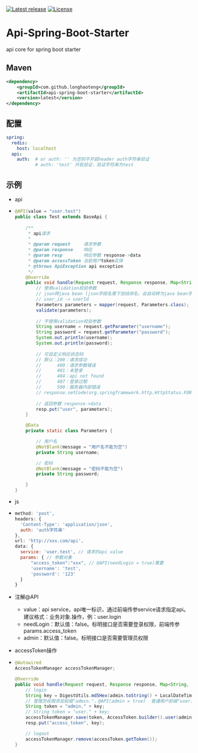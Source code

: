 [![Latest release](https://img.shields.io/github/release/longhaoteng/api-spring-boot-starter.svg)](https://github.com/longhaoteng/api-spring-boot-starter/releases/latest)
[![License](https://img.shields.io/hexpm/l/plug.svg?maxAge=2592000)](https://github.com/longhaoteng/api-spring-boot-starter/blob/master/LICENSE)

# Api-Spring-Boot-Starter

api core for spring boot starter



## Maven

```XML
<dependency>
    <groupId>com.github.longhaoteng</groupId>
    <artifactId>api-spring-boot-starter</artifactId>
    <version>latest</version>
</dependency>
```



## 配置

```yaml
spring:
  redis:
    host: localhost
  api:
    auth:  # or auth: '' 为空则不开启header auth字符串验证
           # auth: 'test' 开启验证，验证字符串为test
```



## 示例

- api

- ```java
  @API(value = "user.test")
  public class Test extends BaseApi {
      
      /**
       * api请求
       *
       * @param request     请求参数
       * @param response    响应
       * @param resp        响应参数 response->data
       * @param accessToken 当前用户token实体
       * @throws ApiException api exception
       */
      @Override
      public void handle(Request request, Response response, Map<String, Object> resp, AccessToken accessToken) throws ApiException {
          // 使用validation校验参数
          // json转java bean (json字段名需下划线命名，会自动转为java bean字段的驼峰命名)
          // user_id -> userId
          Parameters parameters = mapper(request, Parameters.class);
          validate(parameters);
        
          // 不使用validation校验参数
          String username = request.getParameter("username");
          String password = request.getParameter("password");
          System.out.println(username);
          System.out.println(password);
        
          // 可自定义响应状态码
          // 默认：200：请求成功
          //      400：请求参数错误
          //      401：未登录
          //      404：api not found
          //      407：登录过期
          //      500：服务器内部错误
          // response.setCode(org.springframework.http.HttpStatus.FORBIDDEN.value());
        
          // 返回参数 response->data
          resp.put("user", parameters);
      }
  
      @Data
      private static class Parameters {
  
          // 用户名
          @NotBlank(message = "用户名不能为空")
          private String username;
  
          // 密码
          @NotBlank(message = "密码不能为空")
          private String password;
  
      }
  }
  ```

- js

- ```js
  method: 'post',
  headers: {
    'Content-Type': 'application/json',
    auth: 'auth字符串'
  },
  url: 'http://xxx.com/api',
  data: {
    service: 'user.test', // 请求的api value
    params: { // 参数对象
        "access_token":"xxx", // @API(needLogin = true)需要
        'username': 'test',
        'password': '123'
    }
  }
  ```

- 注解@API

  - value：api service，api唯一标识，通过前端传参service请求指定api。建议格式：业务对象.操作，例：user.login
  - needLogin：默认值：false。标明接口是否需要登录权限，前端传参params.access_token
  - admin：默认值：false。标明接口是否需要管理员权限

- accessToken操作

- ```java
  @Autowired
  AccessTokenManager accessTokenManager;
  
  @Override
  public void handle(Request request, Response response, Map<String, Object> resp, AccessToken accessToken) throws ApiException {
      // login
      String key = DigestUtils.md5Hex(admin.toString() + LocalDateTime.now().toString());
      // 管理员权限添加前缀"admin."，@API(admin = true)  普通用户前缀"user."，@API(admin = false)
      String token = "admin." + key;
      // String token = "user." + key;
      accessTokenManager.save(token, AccessToken.builder().user(admin).token(token).build(), 7200L);
      resp.put("access_token", key);
  
      // logout
      accessTokenManager.remove(accessToken.getToken());
  }
  ```
